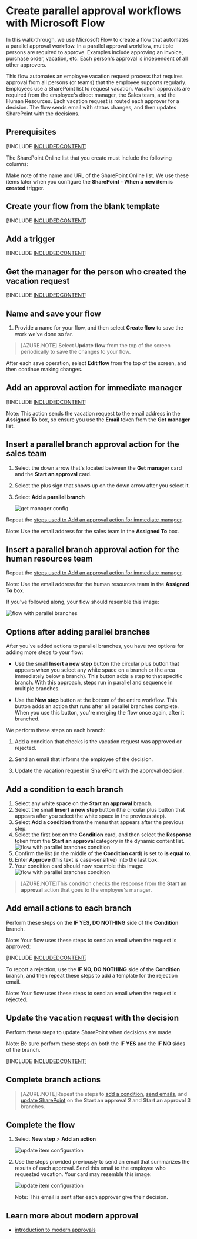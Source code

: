 <properties
    pageTitle="Create a modern approval workflow with parallel approvers | Microsoft Flow"
    description="Create a modern approval workflow with parallel approvers "
    services=""
    suite="flow"
    documentationCenter="na"
    authors="MSFTMan"
    manager="anneta"
    editor=""
    tags=""/>

<tags
   ms.service="flow"
   ms.devlang="na"
   ms.topic="article"
   ms.tgt_pltfrm="na"
   ms.workload="na"
   ms.date="06/02/2017"
   ms.author="deonhe"/>

# Create parallel approval workflows with Microsoft Flow

In this walk-through, we use Microsoft Flow to create a flow that automates a parallel approval workflow. In a parallel approval workflow, multiple persons are required to approve. Examples include approving an invoice, purchase order, vacation, etc. Each person's approval is independent of all other approvers.

This flow automates an employee vacation request process that requires approval from all persons (or teams) that the employee supports regularly. Employees use a SharePoint list to request vacation. Vacation approvals are required from the employee's direct manager, the Sales team, and the Human Resources. Each vacation request is routed each approver for a decision. The flow sends email with status changes, and then updates SharePoint with the decisions.

## Prerequisites

[!INCLUDE [INCLUDEDCONTENT](../includes/prerequisites-for-modern-approvals.md)]


The SharePoint Online list that you create must include the following columns:

<!-- update the sharepoint list 

   ![SharePoint list columns](./media/parallel-modern-approvals/sharepoint-columns.png)

   -->

Make note of the name and URL of the SharePoint Online list. We use these items later when you configure the **SharePoint - When a new item is created** trigger.

## Create your flow from the blank template

[!INCLUDE [INCLUDEDCONTENT](../includes/sign-in-and-create-flow-from-blank-template.md)]

## Add a trigger

[!INCLUDE [INCLUDEDCONTENT](../includes/add-trigger-when-sharepoint-item-created.md)]

<!--update this image... the name of the list needs updating

   ![sharepoint info](./media/parallel-modern-approvals/select-sharepoint-site-info.png)

-->

## Get the manager for the person who created the vacation request

[!INCLUDE [INCLUDEDCONTENT](../includes/add-get-manager-action.md)]

## Name and save your flow

1. Provide a name for your flow, and then select **Create flow** to save the work we've done so far.

<!--update image

   ![save flow](./media/parallel-modern-approvals/save.png)

    -->

>[AZURE.NOTE] Select **Update flow** from the top of the screen periodically to save the changes to your flow.

<!--update image

   ![select update action](./media/parallel-modern-approvals/update.png)

    -->

After each save operation, select **Edit flow** from the top of the screen, and then continue making changes.

## Add an approval action for immediate manager

[!INCLUDE [INCLUDEDCONTENT](../includes/add-an-approval-action.md)]

Note: This action sends the vacation request to the email address in the **Assigned To** box, so ensure you use the **Email** token from the **Get manager** list.

## Insert a parallel branch approval action for the sales team

1. Select the down arrow that's located between the **Get manager** card and the **Start an approval** card.

1. Select the plus sign that shows up on the down arrow after you select it.

1. Select **Add a parallel branch**

   ![get manager config](./media/parallel-modern-approvals/add-parallel-branch.png)

Repeat the [steps used to Add an approval action for immediate manager](parallel-modern-approvals.md/#Add-an-approval-action-for-immediate-manager).

Note: Use the email address for the sales team in the **Assigned To** box.

## Insert a parallel branch approval action for the human resources team

Repeat the [steps used to Add an approval action for immediate manager](parallel-modern-approvals.md/#Add-an-approval-action-for-immediate-manager).

Note: Use the email address for the human resources team in the **Assigned To** box.

If you've followed along, your flow should resemble this image:

   ![flow with parallel branches](./media/parallel-modern-approvals/flow-with-parallel-branches.png)

## Options after adding parallel branches

After you've added actions to parallel branches, you have two options for adding more steps to your flow:

- Use the small **Insert a new step** button (the circular plus button that appears when you select any white space on a branch or the area immediately below a branch). This button adds a step to that specific branch. With this approach, steps run in parallel and sequence in multiple branches.

- Use the **New step** button at the bottom of the entire workflow. This button adds an action that runs after all parallel branches complete. When you use this button, you're merging the flow once again, after it branched.

We perform these steps on each branch:

1. Add a condition that checks is the vacation request was approved or rejected.

1. Send an email that informs the employee of the decision.

1. Update the vacation request in SharePoint with the approval decision.

## Add a condition to each branch

1. Select any white space on the **Start an approval** branch.
1. Select the small **Insert a new step** button (the circular plus button that appears after you select the white space in the previous step).
1. Select **Add a condition** from the menu that appears after the previous step.
1. Select the first box on the **Condition** card, and then select the **Response** token from the **Start an approval** category in the dynamic content list.
   ![flow with parallel branches condition](./media/parallel-modern-approvals/configure-approval-condition.png)
1. Confirm the list (in the middle of the **Condition card**) is set to **is equal to**.
1. Enter **Approve** (this text is case-sensitive) into the last box.
1. Your condition card should now resemble this image:
   ![flow with parallel branches condition](../includes/media/parallel-modern-approvals/condition-card.png)

>[AZURE.NOTE]This condition checks the response from the **Start an approval** action that goes to the employee's manager.

## Add email actions to each branch

Perform these steps on the **IF YES, DO NOTHING** side of the **Condition** branch.

   Note: Your flow uses these steps to send an email when the request is approved:

[!INCLUDE [INCLUDEDCONTENT](../includes/add-action-to-send-email-when-vacation-approved.md)]

<!--add the png to includes to make this work
   ![configure pre-approved email template](./media/parallel-modern-approvals/yes-email-config.png)
    -->

To report a rejection, use the **IF NO, DO NOTHING** side of the **Condition** branch, and then repeat these steps to add a template for the rejection email.

   Note: Your flow uses these steps to send an email when the request is rejected.

## Update the vacation request with the decision

Perform these steps to update SharePoint when decisions are made.

   Note: Be sure perform these steps on both the **IF YES** and the **IF NO** sides of the branch.

[!INCLUDE [INCLUDEDCONTENT](../includes/add-action-to-update-sharepoint-with-approval.md)]

<!-- confirm this image works in this context
   ![update item configuration](./media/parallel-modern-approvals/configure-update-item.png)
   -->

## Complete branch actions

>[AZURE.NOTE]Repeat the steps to [add a condition](parallel-modern-approvals.md/#Add-a-condition-to-each-branch), [send emails](parallel-modern-approvals.md/#Add-email-actions-to-each-branch), and [update SharePoint](parallel-modern-approvals.md/#update-the-vacation-request-with-the-decision) on the **Start an approval 2** and **Start an approval 3** branches.

## Complete the flow

1. Select **New step** > **Add an action**

   ![update item configuration](../includes/media/parallel-modern-approvals/add-an-action-2-step.png)

1. Use the steps provided previously to send an email that summarizes the results of each approval. Send this email to the employee who requested vacation. Your card may resemble this image:

   ![update item configuration](./media/parallel-modern-approvals/final-email-card.png)

   Note: This email is sent after each approver give their decision.

## Learn more about modern approval

- [introduction to modern approvals](./modern-approvals.md)
